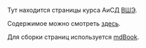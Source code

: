 Тут находится страницы курса АиСД [ВШЭ](https://hse.ru).

Содержимое можно смотреть [здесь](https://nikitachampion.github.io/Data-Structures/).

Для сборки страниц используется [mdBook](https://github.com/rust-lang/mdBook).

